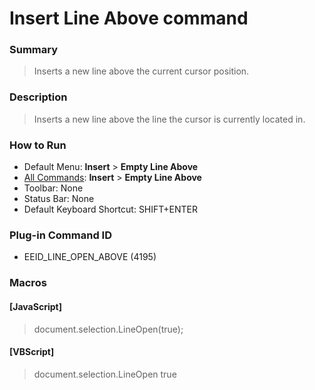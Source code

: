 # Insert Line Above command

### Summary

> Inserts a new line above the current cursor position.

### Description

> Inserts a new line above the line the cursor is currently located in.

### How to Run

- Default Menu: **Insert** \> **Empty Line Above**
- [All Commands](../tools/all_commands): **Insert** \> **Empty Line Above**
- Toolbar: None
- Status Bar: None
- Default Keyboard Shortcut: SHIFT+ENTER

### Plug-in Command ID

- EEID\_LINE\_OPEN\_ABOVE (4195)

### Macros

#### \[JavaScript\]

> document.selection.LineOpen(true);

#### \[VBScript\]

> document.selection.LineOpen true
